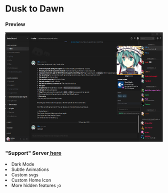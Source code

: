 <h1> Dusk to Dawn </h1>

<h3> Preview </h3>
<img src="/SourceCodes/src/Screenshot_42.png" width="600px" height="350px" </img>
<h3> "Support" Server<a href="https://discord.gg/QRxZPvc"> here </a> </h3>
<li>Dark Mode </li>
<li>Subtle Animations </li>
<li>Custom svgs </li>
<li>Custom Home Icon </li>
<li>More hidden features ;o </li>
